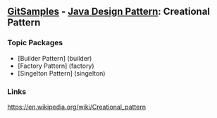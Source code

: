 ## [GitSamples](/../../tree/master) - [Java Design Pattern](/../../tree/java-design-pattern): Creational Pattern

### Topic Packages
* [Builder Pattern] (builder)
* [Factory Pattern] (factory)
* [Singelton Pattern] (singelton)

### Links
https://en.wikipedia.org/wiki/Creational_pattern
